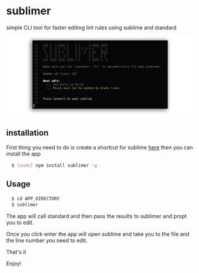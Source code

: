 # sublimer
simple CLI tool for faster editing lint rules using sublime and standard

![Screenshot](https://raw.githubusercontent.com/csanz/sublimer/master/misc/sublimer.png)

## installation

First thing you need to do is create a shortcut for sublime [here](https://gist.github.com/csanz/13b72f3f021d08b012e01fa8ad442abc) then you can install the app

``` bash
  $ [sudo] npm install sublimer -g
```

## Usage

``` bash
  $ cd APP_DIRECTORY
  $ sublimer
```

The app will call standard and then pass the results to sublimer and propt you to edit.  

Once you click enter the app will open sublime and take you to the file and the line number you need to edit. 

That's it

Enjoy! 